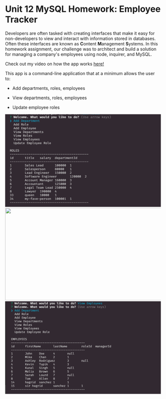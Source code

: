 # Unit 12 MySQL Homework: Employee Tracker

Developers are often tasked with creating interfaces that make it easy for non-developers to view and interact with information stored in databases. Often these interfaces are known as **C**ontent **M**anagement **S**ystems. In this homework assignment, our challenge was to architect and build a solution for managing a company's employees using node, inquirer, and MySQL.

Check out my video on how the app works [here!](https://drive.google.com/file/d/1_0g32Bx7UICdOvyPMdJiTemDE8j7iFCu/view?usp=sharing)

This app is a command-line application that at a minimum allows the user to:

  * Add departments, roles, employees

  * View departments, roles, employees

  * Update employee roles

<img class="ems" src="img/ems.jpg" width="600" height="300">
<img class="ems1" src="img/ems1.jpg" width="600" height="300">
<img class="ems2" src="img/ems2.jpg" width="600" height="300">